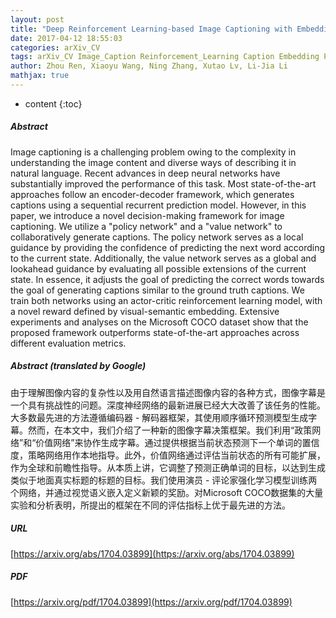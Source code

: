 ```yaml
---
layout: post
title: "Deep Reinforcement Learning-based Image Captioning with Embedding Reward"
date: 2017-04-12 18:55:03
categories: arXiv_CV
tags: arXiv_CV Image_Caption Reinforcement_Learning Caption Embedding Prediction
author: Zhou Ren, Xiaoyu Wang, Ning Zhang, Xutao Lv, Li-Jia Li
mathjax: true
---
```


* content
{:toc}

##### Abstract
Image captioning is a challenging problem owing to the complexity in understanding the image content and diverse ways of describing it in natural language. Recent advances in deep neural networks have substantially improved the performance of this task. Most state-of-the-art approaches follow an encoder-decoder framework, which generates captions using a sequential recurrent prediction model. However, in this paper, we introduce a novel decision-making framework for image captioning. We utilize a "policy network" and a "value network" to collaboratively generate captions. The policy network serves as a local guidance by providing the confidence of predicting the next word according to the current state. Additionally, the value network serves as a global and lookahead guidance by evaluating all possible extensions of the current state. In essence, it adjusts the goal of predicting the correct words towards the goal of generating captions similar to the ground truth captions. We train both networks using an actor-critic reinforcement learning model, with a novel reward defined by visual-semantic embedding. Extensive experiments and analyses on the Microsoft COCO dataset show that the proposed framework outperforms state-of-the-art approaches across different evaluation metrics.

##### Abstract (translated by Google)
由于理解图像内容的复杂性以及用自然语言描述图像内容的各种方式，图像字幕是一个具有挑战性的问题。深度神经网络的最新进展已经大大改善了该任务的性能。大多数最先进的方法遵循编码器 - 解码器框架，其使用顺序循环预测模型生成字幕。然而，在本文中，我们介绍了一种新的图像字幕决策框架。我们利用“政策网络”和“价值网络”来协作生成字幕。通过提供根据当前状态预测下一个单词的置信度，策略网络用作本地指导。此外，价值网络通过评估当前状态的所有可能扩展，作为全球和前瞻性指导。从本质上讲，它调整了预测正确单词的目标，以达到生成类似于地面真实标题的标题的目标。我们使用演员 - 评论家强化学习模型训练两个网络，并通过视觉语义嵌入定义新颖的奖励。对Microsoft COCO数据集的大量实验和分析表明，所提出的框架在不同的评估指标上优于最先进的方法。

##### URL
[https://arxiv.org/abs/1704.03899](https://arxiv.org/abs/1704.03899)

##### PDF
[https://arxiv.org/pdf/1704.03899](https://arxiv.org/pdf/1704.03899)

